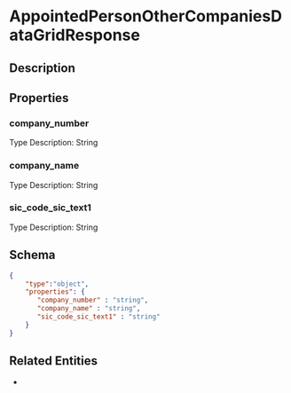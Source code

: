 # AppointedPersonOtherCompaniesDataGridResponse
## Description

## Properties
### company_number


Type Description: String
### company_name


Type Description: String
### sic_code_sic_text1


Type Description: String

## Schema
```json
{
    "type":"object",
    "properties": {
       "company_number" : "string",
       "company_name" : "string",
       "sic_code_sic_text1" : "string"
    }
}
```

## Related Entities
- [](.md)

